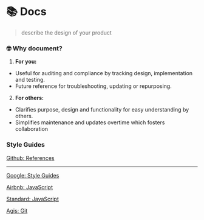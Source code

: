 # 📚 Docs

> describe the design of your product


### :nerd_face: Why document?
1. **For you:**
  - Useful for auditing and compliance by tracking design, implementation and testing.   
  - Future reference for troubleshooting, updating or repurposing.
2. **For others:**
  - Clarifies purpose, design and functionality for easy understanding by others.
  - Simplifies maintenance and updates overtime which fosters collaboration

### Style Guides

[Github: References](https://github.com/topics/style-guide)

<hr/>

[Google: Style Guides](https://google.github.io/styleguide/)

[Airbnb: JavaScript](https://github.com/airbnb/javascript)

[Standard: JavaScript](https://github.com/standard/standard)

[Agis: Git](https://github.com/agis/git-style-guide)
